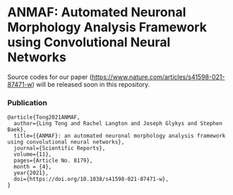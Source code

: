 # ANMAF: Automated Neuronal Morphology Analysis Framework using Convolutional Neural Networks

Source codes for our paper (https://www.nature.com/articles/s41598-021-87471-w) will be released soon in this repository.

### Publication

```
@article{Tong2021ANMAF,
  author={Ling Tong and Rachel Langton and Joseph Glykys and Stephen Baek},
  title={{ANMAF}: an automated neuronal morphology analysis framework using convolutional neural networks},
  journal={Scientific Reports},
  volume={11},
  pages={Article No. 8179},
  month = {4},
  year{2021},
  doi={https://doi.org/10.1038/s41598-021-87471-w},
}
```
